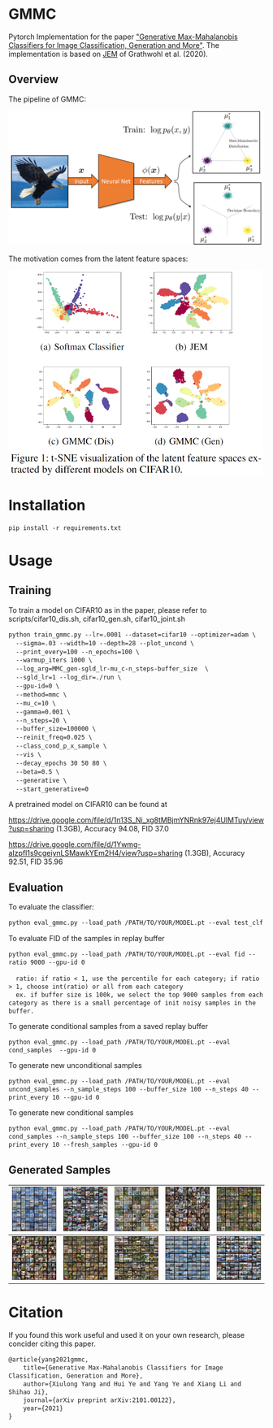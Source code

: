 # GMMC

Pytorch Implementation for the paper ["Generative Max-Mahalanobis Classifiers for Image Classification, Generation and More"](https://arxiv.org/abs/2101.00122). The implementation is based on [JEM](https://github.com/wgrathwohl/JEM) of Grathwohl et al. (2020).



## Overview

The pipeline of GMMC:

![pipeline](figs/GMMC.png)



The motivation comes from the latent feature spaces:

<img src="figs/tSNE.png" alt="latent space" style="zoom:50%;" />



# Installation

```markdown
pip install -r requirements.txt
```

# Usage

## Training

To train a model on CIFAR10 as in the paper, please refer to scripts/cifar10_dis.sh, cifar10_gen.sh, cifar10_joint.sh

```markdown
python train_gmmc.py --lr=.0001 --dataset=cifar10 --optimizer=adam \
  --sigma=.03 --width=10 --depth=28 --plot_uncond \
  --print_every=100 --n_epochs=100 \
  --warmup_iters 1000 \
  --log_arg=MMC_gen-sgld_lr-mu_c-n_steps-buffer_size  \
  --sgld_lr=1 --log_dir=./run \
  --gpu-id=0 \
  --method=mmc \
  --mu_c=10 \
  --gamma=0.001 \
  --n_steps=20 \
  --buffer_size=100000 \
  --reinit_freq=0.025 \
  --class_cond_p_x_sample \
  --vis \
  --decay_epochs 30 50 80 \
  --beta=0.5 \
  --generative \
  --start_generative=0
```

A pretrained model on CIFAR10 can be found at

https://drive.google.com/file/d/1n13S_Ni_xg8tMBjmYNRnk97ej4UlMTuy/view?usp=sharing (1.3GB), Accuracy 94.08, FID 37.0

https://drive.google.com/file/d/1Ywmg-aIzpfl1s9cgeiynLSMawkYEm2H4/view?usp=sharing (1.3GB), Accuracy 92.51, FID 35.96

## Evaluation

To evaluate the classifier:
```markdown
python eval_gmmc.py --load_path /PATH/TO/YOUR/MODEL.pt --eval test_clf --dataset cifar_test --gpu-id 0
```

To evaluate FID of the samples in replay buffer
```shell script
python eval_gmmc.py --load_path /PATH/TO/YOUR/MODEL.pt --eval fid --ratio 9000 --gpu-id 0

  ratio: if ratio < 1, use the percentile for each category; if ratio > 1, choose int(ratio) or all from each category
  ex. if buffer size is 100k, we select the top 9000 samples from each category as there is a small percentage of init noisy samples in the buffer.
```

To generate conditional samples from a saved replay buffer

```shell script
python eval_gmmc.py --load_path /PATH/TO/YOUR/MODEL.pt --eval cond_samples  --gpu-id 0
```

To generate new unconditional samples
```shell script
python eval_gmmc.py --load_path /PATH/TO/YOUR/MODEL.pt --eval uncond_samples --n_sample_steps 100 --buffer_size 100 --n_steps 40 --print_every 10 --gpu-id 0
```

To generate new conditional samples

```shell script
python eval_gmmc.py --load_path /PATH/TO/YOUR/MODEL.pt --eval cond_samples --n_sample_steps 100 --buffer_size 100 --n_steps 40 --print_every 10 --fresh_samples --gpu-id 0
```



## Generated Samples

| ![a](figs/topk_0.png) | ![a](figs/topk_1.png) | ![a](figs/topk_2.png) | ![a](figs/topk_3.png) | ![a](figs/topk_4.png) |
| --------------------- | --------------------- | --------------------- | --------------------- | --------------------- |
| ![a](figs/topk_5.png) | ![a](figs/topk_6.png) | ![a](figs/topk_7.png) | ![a](figs/topk_8.png) | ![a](figs/topk_9.png) |



# Citation

If you found this work useful and used it on your own research, please concider citing this paper.
```
@article{yang2021gmmc,
    title={Generative Max-Mahalanobis Classifiers for Image Classification, Generation and More},
    author={Xiulong Yang and Hui Ye and Yang Ye and Xiang Li and Shihao Ji},
    journal={arXiv preprint arXiv:2101.00122},
    year={2021}
}
```
